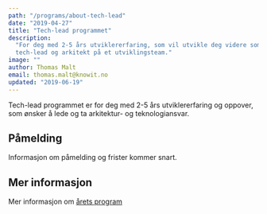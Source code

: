 ```yaml
---
path: "/programs/about-tech-lead"
date: "2019-04-27"
title: "Tech-lead programmet"
description:
  "For deg med 2-5 års utviklererfaring, som vil utvikle deg videre som
  tech-lead og arkitekt på et utviklingsteam."
image: ""
author: Thomas Malt
email: thomas.malt@knowit.no
updated: "2019-06-19"
---
```


Tech-lead programmet er for deg med 2-5 års utviklererfaring og oppover, som
ønsker å lede og ta arkitektur- og teknologiansvar.

## Påmelding

Informasjon om påmelding og frister kommer snart.

## Mer informasjon

Mer informasjon om [årets program](/programs/tech-lead)
